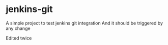 # jenkins-git

A simple project to test jenkins git integration
And it should be triggered by any change

Edited twice
